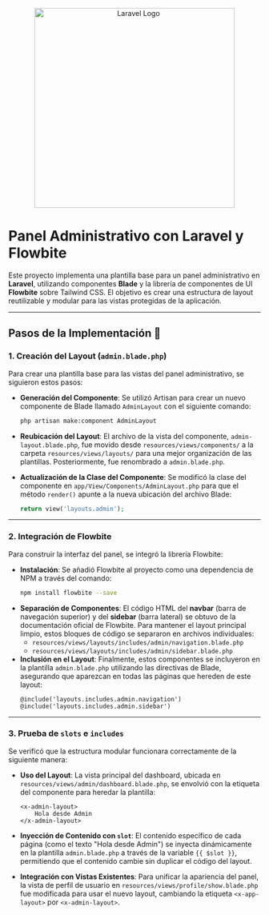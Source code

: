 <p align="center">
  <a href="https://laravel.com" target="_blank">
    <img src="https://raw.githubusercontent.com/laravel/art/master/logo-lockup/5%20SVG/2%20CMYK/1%20Full%20Color/laravel-logolockup-cmyk-red.svg" width="400" alt="Laravel Logo">
  </a>
</p>

# Panel Administrativo con Laravel y Flowbite

Este proyecto implementa una plantilla base para un panel administrativo en **Laravel**, utilizando componentes **Blade** y la librería de componentes de UI **Flowbite** sobre Tailwind CSS. El objetivo es crear una estructura de layout reutilizable y modular para las vistas protegidas de la aplicación.

---

## Pasos de la Implementación 🚀

### 1. Creación del Layout (`admin.blade.php`)

Para crear una plantilla base para las vistas del panel administrativo, se siguieron estos pasos:

* **Generación del Componente**: Se utilizó Artisan para crear un nuevo componente de Blade llamado `AdminLayout` con el siguiente comando:
    ```bash
    php artisan make:component AdminLayout
    ```
* **Reubicación del Layout**: El archivo de la vista del componente, `admin-layout.blade.php`, fue movido desde `resources/views/components/` a la carpeta `resources/views/layouts/` para una mejor organización de las plantillas. Posteriormente, fue renombrado a `admin.blade.php`.

* **Actualización de la Clase del Componente**: Se modificó la clase del componente en `app/View/Components/AdminLayout.php` para que el método `render()` apunte a la nueva ubicación del archivo Blade:
    ```php
    return view('layouts.admin');
    ```

---

### 2. Integración de Flowbite

Para construir la interfaz del panel, se integró la librería Flowbite:

* **Instalación**: Se añadió Flowbite al proyecto como una dependencia de NPM a través del comando:
    ```bash
    npm install flowbite --save
    ```
* **Separación de Componentes**: El código HTML del **navbar** (barra de navegación superior) y del **sidebar** (barra lateral) se obtuvo de la documentación oficial de Flowbite. Para mantener el layout principal limpio, estos bloques de código se separaron en archivos individuales:
    * `resources/views/layouts/includes/admin/navigation.blade.php`
    * `resources/views/layouts/includes/admin/sidebar.blade.php`
* **Inclusión en el Layout**: Finalmente, estos componentes se incluyeron en la plantilla `admin.blade.php` utilizando las directivas de Blade, asegurando que aparezcan en todas las páginas que hereden de este layout:
    ```blade
    @include('layouts.includes.admin.navigation')
    @include('layouts.includes.admin.sidebar')
    ```

---

### 3. Prueba de `slots` e `includes`

Se verificó que la estructura modular funcionara correctamente de la siguiente manera:

* **Uso del Layout**: La vista principal del dashboard, ubicada en `resources/views/admin/dashboard.blade.php`, se envolvió con la etiqueta del componente para heredar la plantilla:
    ```blade
    <x-admin-layout>
        Hola desde Admin
    </x-admin-layout>
    ```
* **Inyección de Contenido con `slot`**: El contenido específico de cada página (como el texto "Hola desde Admin") se inyecta dinámicamente en la plantilla `admin.blade.php` a través de la variable `{{ $slot }}`, permitiendo que el contenido cambie sin duplicar el código del layout.

* **Integración con Vistas Existentes**: Para unificar la apariencia del panel, la vista de perfil de usuario en `resources/views/profile/show.blade.php` fue modificada para usar el nuevo layout, cambiando la etiqueta `<x-app-layout>` por `<x-admin-layout>`.

